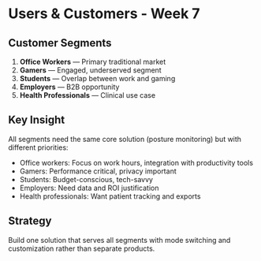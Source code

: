 # Users & Customers - Week 7

## Customer Segments

1. **Office Workers** — Primary traditional market
2. **Gamers** — Engaged, underserved segment
3. **Students** — Overlap between work and gaming
4. **Employers** — B2B opportunity
5. **Health Professionals** — Clinical use case

## Key Insight

All segments need the same core solution (posture monitoring) but with different priorities:

- Office workers: Focus on work hours, integration with productivity tools
- Gamers: Performance critical, privacy important
- Students: Budget-conscious, tech-savvy
- Employers: Need data and ROI justification
- Health professionals: Want patient tracking and exports

## Strategy

Build one solution that serves all segments with mode switching and customization rather than separate products.
